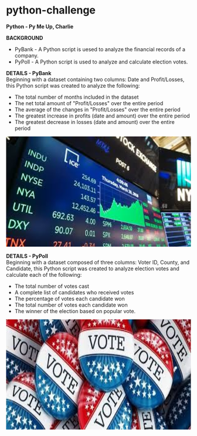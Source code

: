 # python-challenge
**Python - Py Me Up, Charlie**

<b>BACKGROUND</b><br>
- PyBank - A Python script is uesed to analyze the financial records of a company.<br>
- PyPoll - A Python script is used to analyze and calculate election votes.

<b>DETAILS - PyBank</b><br>
Beginning with a dataset containing two columns: Date and Profit/Losses, this Python script was created to analyze the following:

- The total number of months included in the dataset
- The net total amount of "Profit/Losses" over the entire period
- The average of the changes in "Profit/Losses" over the entire period
- The greatest increase in profits (date and amount) over the entire period
- The greatest decrease in losses (date and amount) over the entire period

<div style="text-align:center"><img src="static/images/stockmarket2.jpg" width="1000" height="300"/></div>

<b>DETAILS - PyPoll</b><br>
Beginning with a dataset composed of three columns: Voter ID, County, and Candidate, this Python script was created to analyze election votes and calculate each of the following:

- The total number of votes cast
- A complete list of candidates who received votes
- The percentage of votes each candidate won
- The total number of votes each candidate won
- The winner of the election based on popular vote.

<div style="text-align:center"><img src="static/images/votebuttons.jpg" width="1000" height="300"/></div>
